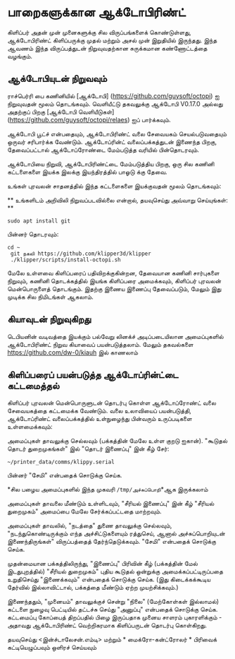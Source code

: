 # பாறைகளுக்கான ஆக்டோபிரிண்ட்

கிளிப்பர் அதன் முன் முனைகளுக்கு சில விருப்பங்களைக் கொண்டுள்ளது, ஆக்டோபிரிண்ட் கிளிப்பருக்கு முதல் மற்றும் அசல் முன் இறுதியில் இருந்தது. இந்த ஆவணம் இந்த விருப்பத்துடன் நிறுவுவதற்கான சுருக்கமான கண்ணோட்டத்தை வழங்கும்.

## ஆக்டோபியுடன் நிறுவவும்

ராச்பெர்ரி பை கணினியில் [ஆக்டோபி] (https://github.com/guysoft/octopi) ஐ நிறுவுவதன் மூலம் தொடங்கவும். வெளியீட்டு தகவலுக்கு ஆக்டோபி V0.17.0 அல்லது அதற்குப் பிறகு [ஆக்டோபி வெளியீடுகள்] (https://github.com/guysoft/octopi/relaes) ஐப் பார்க்கவும்.

ஆக்டோபி பூட்ச் என்பதையும், ஆக்டோபிரிண்ட் வலை சேவையகம் செயல்படுவதையும் ஒருவர் சரிபார்க்க வேண்டும். ஆக்டோப்ரின்ட் வலைப்பக்கத்துடன் இணைந்த பிறகு, தேவைப்பட்டால் ஆக்டோப்ரோண்டை மேம்படுத்த வரியில் பின்தொடரவும்.

ஆக்டோபியை நிறுவி, ஆக்டோபிரிண்ட்டை மேம்படுத்திய பிறகு, ஒரு சில கணினி கட்டளைகளை இயக்க இலக்கு இயந்திரத்தில் பாஓடு க்கு தேவை.

உங்கள் புரவலன் சாதனத்தில் இந்த கட்டளைகளை இயக்குவதன் மூலம் தொடங்கவும்:

** உங்களிடம் அறிவிலி நிறுவப்படவில்லை என்றால், தயவுசெய்து அவ்வாறு செய்யுங்கள்: **

```
sudo apt install git
```

பின்னர் தொடரவும்:

```
cd ~
 git நகலி https://github.com/klipper3d/klipper
 ./klipper/scripts/install-octopi.sh
```

மேலே உள்ளவை கிளிப்பரைப் பதிவிறக்குகின்றன, தேவையான கணினி சார்புகளை நிறுவும், கணினி தொடக்கத்தில் இயங்க கிளிப்பரை அமைக்கவும், கிளிப்பர் புரவலன் மென்பொருளைத் தொடங்கும். இதற்கு இணைய இணைப்பு தேவைப்படும், மேலும் இது முடிக்க சில நிமிடங்கள் ஆகலாம்.

## கியாவுடன் நிறுவுகிறது

டெபியனின் வடிவத்தை இயக்கும் பல்வேறு லினக்ச் அடிப்படையிலான அமைப்புகளில் ஆக்டோபிரிண்ட் நிறுவ கியாவைப் பயன்படுத்தலாம். மேலும் தகவல்களை https://github.com/dw-0/kiauh இல் காணலாம்

## கிளிப்பரைப் பயன்படுத்த ஆக்டோப்ரின்ட்டை கட்டமைத்தல்

கிளிப்பர் புரவலன் மென்பொருளுடன் தொடர்பு கொள்ள ஆக்டோப்ரோண்ட் வலை சேவையகத்தை கட்டமைக்க வேண்டும். வலை உலாவியைப் பயன்படுத்தி, ஆக்டோப்ரிண்ட் வலைப்பக்கத்தில் உள்நுழைந்து பின்வரும் உருப்படிகளை உள்ளமைக்கவும்:

அமைப்புகள் தாவலுக்கு செல்லவும் (பக்கத்தின் மேலே உள்ள குறடு ஐகான்). "கூடுதல் தொடர் துறைமுகங்கள்" இல் "தொடர் இணைப்பு" இன் கீழ் சேர்:

```
~/printer_data/comms/klippy.serial
```

பின்னர் "சேமி" என்பதைக் சொடுக்கு செய்க.

*சில பழைய அமைப்புகளில் இந்த முகவரி `/tmp/அச்சுப்பொறி`*ஆக இருக்கலாம்

அமைப்புகள் தாவலை மீண்டும் உள்ளிடவும், "சீரியல் இணைப்பு" இன் கீழ் "சீரியல் துறைமுகம்" அமைப்பை மேலே சேர்க்கப்பட்டதை மாற்றவும்.

அமைப்புகள் தாவலில், "நடத்தை" துணை தாவலுக்கு செல்லவும், "நடந்துகொண்டிருக்கும் எந்த அச்சிட்டுகளையும் ரத்துசெய், ஆனால் அச்சுப்பொறியுடன் இணைந்திருங்கள்" விருப்பத்தைத் தேர்ந்தெடுக்கவும். "சேமி" என்பதைக் சொடுக்கு செய்க.

முதன்மையான பக்கத்திலிருந்து, "இணைப்பு" பிரிவின் கீழ் (பக்கத்தின் மேல் இடதுபுறத்தில்) "சீரியல் துறைமுகம்" புதிய கூடுதல் ஒன்றுக்கு அமைக்கப்பட்டிருப்பதை உறுதிசெய்து "இணைக்கவும்" என்பதைக் சொடுக்கு செய்க. (இது கிடைக்கக்கூடிய தேர்வில் இல்லாவிட்டால், பக்கத்தை மீண்டும் ஏற்ற முயற்சிக்கவும்.)

இணைந்ததும், "முனையம்" தாவலுக்குச் சென்று "நிலை" (மேற்கோள்கள் இல்லாமல்) கட்டளை நுழைவு பெட்டியில் தட்டச்சு செய்து "அனுப்பு" என்பதைக் சொடுக்கு செய்க. கட்டமைப்பு கோப்பைத் திறப்பதில் பிழை இருப்பதாக முனைய சாளரம் புகாரளிக்கும் - அதாவது ஆக்டோபிரிண்ட் வெற்றிகரமாக கிளிப்பருடன் தொடர்பு கொள்கிறது.

தயவுசெய்து <இன்ச்டாலேசன்.எம்டி> மற்றும் * மைக்ரோ-கன்ட்ரோலர் * பிரிவைக் கட்டியெழுப்பவும் ஒளிரச் செய்யவும்

